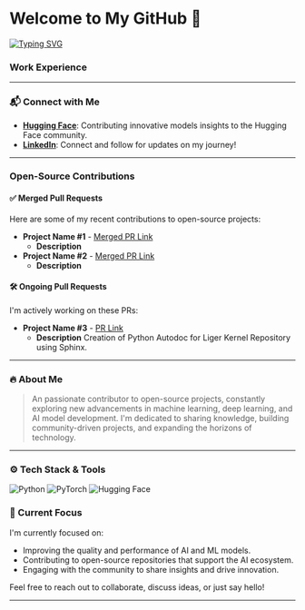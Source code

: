 # Welcome to My GitHub 🚀

[![Typing SVG](https://readme-typing-svg.herokuapp.com?font=Roboto&weight=700&size=22&pause=1000&color=2F6755&center=true&width=435&lines=Hello+There!+I'm+Parag+Ekbote.;Open-source+Contributor.;Building+with+AI+to+Attain+New+Insights)](https://git.io/typing-svg)


### Work Experience
---

### 📬 Connect with Me
- **[Hugging Face](https://huggingface.co/AINovice2005)**: Contributing innovative models insights to the Hugging Face community.
- **[LinkedIn](https://www.linkedin.com/in/parag-ekbote/)**: Connect and follow for updates on my journey!

---

###  Open-Source Contributions

#### ✅ Merged Pull Requests
Here are some of my recent contributions to open-source projects:
- **Project Name #1** - [Merged PR Link](https://github.com/project/repo/pull/1)
  - **Description**
- **Project Name #2** - [Merged PR Link](https://github.com/project/repo/pull/2)
  - **Description**
  


#### 🛠️ Ongoing Pull Requests
I'm actively working on these PRs:
- **Project Name #3** - [PR Link](https://github.com/linkedin/Liger-Kernel/pull/327)
  - **Description** Creation of Python Autodoc for Liger Kernel Repository using Sphinx.




---

### 🔥 About Me
> An passionate contributor to open-source projects, constantly exploring new advancements in machine learning, deep learning, and AI model development. I'm dedicated to sharing knowledge, building community-driven projects, and expanding the horizons of technology.

---

### ⚙️ Tech Stack & Tools
<p align="left">
  <img src="https://img.shields.io/badge/Python-FFD43B?style=for-the-badge&logo=python&logoColor=blue" alt="Python" />
  <img src="https://img.shields.io/badge/Pytorch-EE4C2C?style=for-the-badge&logo=pytorch&logoColor=white" alt="PyTorch" />
  <img src="https://img.shields.io/badge/Hugging%20Face-FFD43B?style=for-the-badge&logo=huggingface&logoColor=white" alt="Hugging Face" />
  <!-- Add more badges as relevant to your stack -->
</p>



### 🌱 Current Focus
I'm currently focused on:
- Improving the quality and performance of AI and ML models.
- Contributing to open-source repositories that support the AI ecosystem.
- Engaging with the community to share insights and drive innovation.

Feel free to reach out to collaborate, discuss ideas, or just say hello!

---


